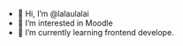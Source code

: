 - 👋  Hi, I’m @lalaulalai
- 👀  I’m interested in Moodle
- 🌱  I’m currently learning frontend develope.


<!---
- 💞️ I’m looking to collaborate on 
- 📫 How to reach me 
lalaulalai/lalaulalai is a ✨ special ✨ repository because its `README.md` (this file) appears on your GitHub profile.
You can click the Preview link to take a look at your changes.
--->

